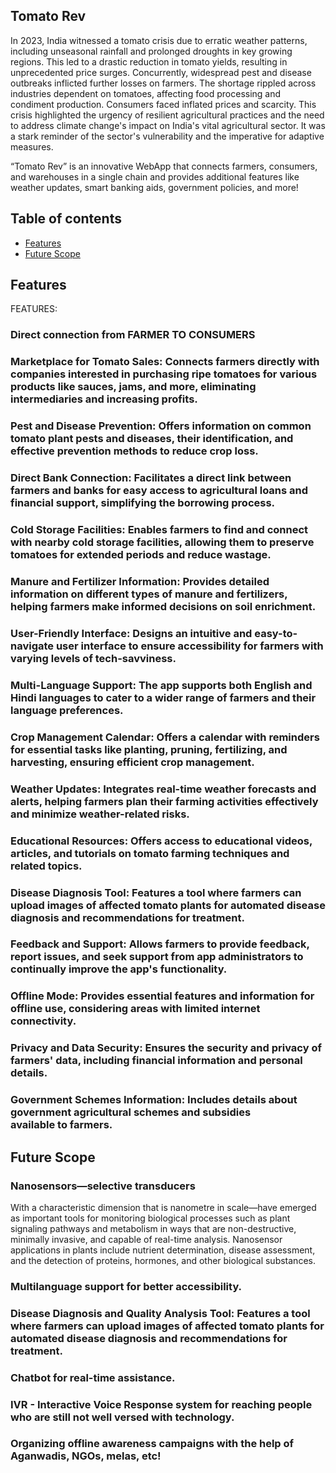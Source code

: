 ## Tomato Rev


In 2023, India witnessed a tomato crisis due to erratic weather patterns, including unseasonal rainfall and prolonged droughts in key growing regions. This led to a drastic reduction in tomato yields, resulting in unprecedented price surges. Concurrently, widespread pest and disease outbreaks inflicted further losses on farmers. The shortage rippled across industries dependent on tomatoes, affecting food processing and condiment production. Consumers faced inflated prices and scarcity. This crisis highlighted the urgency of resilient agricultural practices and the need to address climate change's impact on India's vital agricultural sector. It was a stark reminder of the sector's vulnerability and the imperative for adaptive measures.

“Tomato Rev” is an innovative WebApp that connects farmers, consumers, and warehouses in a single chain and provides additional features like weather updates, smart banking aids, government policies, and more!

## Table of contents
- [Features](#features)
- [Future Scope](#future-scope)
<!-- - [Support and Contact](#support-and-contact) -->

## Features
FEATURES:

### Direct connection from FARMER TO CONSUMERS

### Marketplace for Tomato Sales: Connects farmers directly with companies interested in purchasing ripe tomatoes for various products like sauces, jams, and more, eliminating intermediaries and increasing profits.

### Pest and Disease Prevention: Offers information on common tomato plant pests and diseases, their identification, and effective prevention methods to reduce crop loss.

### Direct Bank Connection: Facilitates a direct link between farmers and banks for easy access to agricultural loans and financial support, simplifying the borrowing process.

### Cold Storage Facilities: Enables farmers to find and connect with nearby cold storage facilities, allowing them to preserve tomatoes for extended periods and reduce wastage.

### Manure and Fertilizer Information: Provides detailed information on different types of manure and fertilizers, helping farmers make informed decisions on soil enrichment.

### User-Friendly Interface: Designs an intuitive and easy-to-navigate user interface to ensure accessibility for farmers with varying levels of tech-savviness.

### Multi-Language Support: The app supports both English and Hindi languages to cater to a wider range of farmers and their language preferences.

### Crop Management Calendar: Offers a calendar with reminders for essential tasks like planting, pruning, fertilizing, and harvesting, ensuring efficient crop management.

### Weather Updates: Integrates real-time weather forecasts and alerts, helping farmers plan their farming activities effectively and minimize weather-related risks.

### Educational Resources: Offers access to educational videos, articles, and tutorials on tomato farming techniques and related topics.

### Disease Diagnosis Tool: Features a tool where farmers can upload images of affected tomato plants for automated disease diagnosis and recommendations for treatment.

### Feedback and Support: Allows farmers to provide feedback, report issues, and seek support from app administrators to continually improve the app's functionality.

### Offline Mode: Provides essential features and information for offline use, considering areas with limited internet connectivity.

### Privacy and Data Security: Ensures the security and privacy of farmers' data, including financial information and personal details.

### Government Schemes Information: Includes details about government agricultural schemes and subsidies available to farmers.


## Future Scope

### Nanosensors—selective transducers 
With a characteristic dimension that is nanometre in scale—have emerged as important tools for monitoring biological processes such as plant signaling pathways and metabolism in ways that are non-destructive, minimally invasive, and capable of real-time analysis. Nanosensor applications in plants include nutrient determination, disease assessment, and the detection of proteins, hormones, and other biological substances.

### Multilanguage support for better accessibility.

### Disease Diagnosis and Quality Analysis Tool: Features a tool where farmers can upload images of affected tomato plants for automated disease diagnosis and recommendations for treatment. 

### Chatbot for real-time assistance.
### IVR - Interactive Voice Response system for reaching people who are still not well versed with technology.
### Organizing offline awareness campaigns with the help of Aganwadis, NGOs, melas, etc!
